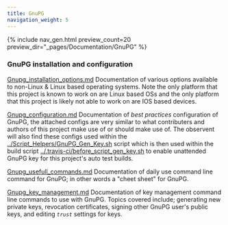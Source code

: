 ```yaml
---
title: GnuPG
navigation_weight: 5
---
```


{% include nav_gen.html preview_count=20 preview_dir="_pages/Documentation/GnuPG" %}

### GnuPG installation and configuration

[Gnupg_installation_options.md](Gnupg_installation_options.md)
 Documentation of various options available to non-Linux & Linux based operating
 systems. Note the only platform that this project is known to work on are Linux
 based OSs and the only platform that this project is likely not able to work on
 are IOS based devices.

[Gnupg_configuration.md](Gnupg_configuration.md)
 Documentation of *best practices* configuration of GnuPG, the attached configs
 are very similar to what contributers and authors of this project make use of
 or should make use of. The observent will also find these configs used within
 the [../Script_Helpers/GnuPG_Gen_Key.sh](../Script_Helpers/GnuPG_Gen_Key.sh)
 script which is then used within the build script
 [../.travis-ci/before_script_gen_key.sh](../.travis-ci/before_script_gen_key.sh)
 to enable unattended GnuPG key for this project's auto test builds.

[Gnupg_usefull_commands.md](Gnupg_usefull_commands.md)
 Documentation of daily use command line command for GnuPG; in other words a
 "cheet sheet" for GnuPG.

[Gnupg_key_management.md](Gnupg_key_management.md)
 Documentation of key management command line commands to use with GnuPG. Topics
 covered include; generating new private keys, revocation certificates, signing
 other GnuPG user's public keys, and editing *`trust`* settings for keys.


